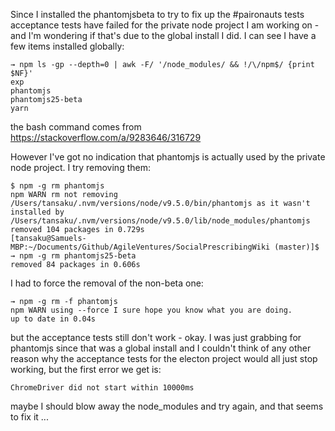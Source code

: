 Since I installed the phantomjsbeta to try to fix up the #paironauts tests acceptance tests have failed for the private node project I am working on - and I'm wondering if that's due to the global install I did.  I can see I have a few items installed globally:

```
→ npm ls -gp --depth=0 | awk -F/ '/node_modules/ && !/\/npm$/ {print $NF}'
exp
phantomjs
phantomjs25-beta
yarn
```

the bash command comes from https://stackoverflow.com/a/9283646/316729

However I've got no indication that phantomjs is actually used by the private node project.  I try removing them:

```
$ npm -g rm phantomjs
npm WARN rm not removing /Users/tansaku/.nvm/versions/node/v9.5.0/bin/phantomjs as it wasn't installed by /Users/tansaku/.nvm/versions/node/v9.5.0/lib/node_modules/phantomjs
removed 104 packages in 0.729s
[tansaku@Samuels-MBP:~/Documents/Github/AgileVentures/SocialPrescribingWiki (master)]$ 
→ npm -g rm phantomjs25-beta
removed 84 packages in 0.606s
```
I had to force the removal of the non-beta one:

```
→ npm -g rm -f phantomjs
npm WARN using --force I sure hope you know what you are doing.
up to date in 0.04s
```

but the acceptance tests still don't work - okay.  I was just grabbing for phantomjs since that was a global install and I couldn't think of any other reason why the acceptance tests for the electon project would all just stop working, but the first error we get is:

```
ChromeDriver did not start within 10000ms
```

maybe I should blow away the node_modules and try again, and that seems to fix it ...

